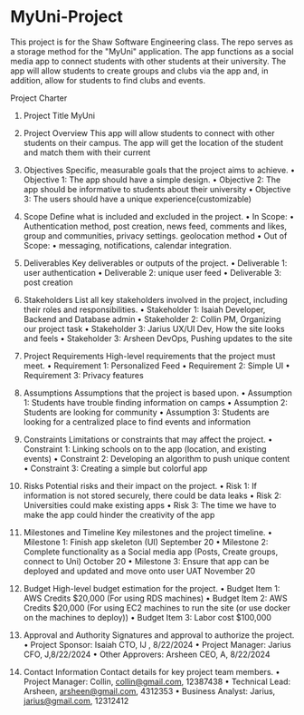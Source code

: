 # MyUni-Project
This project is for the Shaw Software Engineering class. The repo serves as a storage method for the "MyUni" application. The app functions as a social media app to connect students with other students at their university. The app will allow students to create groups and clubs via the app and, in addition, allow for students to find clubs and events.


Project Charter

1. Project Title
MyUni

2. Project Overview
This app will allow students to connect with other students on their campus. The app will get the location of the student and match them with their current

4. Objectives
Specific, measurable goals that the project aims to achieve.
	•	Objective 1: The app should have a simple design. 
	•	Objective 2: The app should be informative to students about their university 
	•	Objective 3: The users should have a unique experience(customizable)

5. Scope
Define what is included and excluded in the project.
	•	In Scope:
	•	Authentication method, post creation, news feed, comments and likes, group and communities, privacy settings. geolocation method 
	•	Out of Scope:
	•	messaging, notifications, calendar integration.  

6. Deliverables
Key deliverables or outputs of the project.
	•	Deliverable 1: user authentication
	•	Deliverable 2: unique user feed
	•	Deliverable 3: post creation 

7. Stakeholders
List all key stakeholders involved in the project, including their roles and responsibilities.
	•	Stakeholder 1: Isaiah Developer, Backend and Database admin 
	•	Stakeholder 2: Collin PM, Organizing our project task
	•	Stakeholder 3: Jarius UX/UI Dev, How the site looks and feels
	•	Stakeholder 3: Arsheen DevOps, Pushing updates to the site 

9. Project Requirements
High-level requirements that the project must meet.
	•	Requirement 1: Personalized Feed
	•	Requirement 2: Simple UI
	•	Requirement 3: Privacy features

10. Assumptions
Assumptions that the project is based upon.
	•	Assumption 1: Students have trouble finding information on camps
	•	Assumption 2: Students are looking for community
	•	Assumption 3: Students are looking for a centralized place to find events and information

11. Constraints
Limitations or constraints that may affect the project.
	•	Constraint 1: Linking schools on to the app (location, and existing events) 
	•	Constraint 2: Developing an algorithm to push unique content
	•	Constraint 3: Creating a simple but colorful app 

12. Risks
Potential risks and their impact on the project.
	•	Risk 1: If information is not stored securely, there could be data leaks
	•	Risk 2: Universities could make existing apps
	•	Risk 3: The time we have to make the app could hinder the creativity of the app 
13. Milestones and Timeline
Key milestones and the project timeline.
	•	Milestone 1: Finish app skeleton (UI) September 20
	•	Milestone 2: Complete functionality as a Social media app (Posts, Create groups, connect to Uni) October 20
	•	Milestone 3: Ensure that app can be deployed and updated and move onto user UAT November 20 

14. Budget
High-level budget estimation for the project.
	•	Budget Item 1: AWS Credits $20,000 (For using RDS machines)
	•	Budget Item 2: AWS Credits $20,000 (For using EC2 machines to run the site (or use docker on the machines to deploy))
	•	Budget Item 3: Labor cost $100,000 

15. Approval and Authority
Signatures and approval to authorize the project.
	•	Project Sponsor: Isaiah CTO, IJ , 8/22/2024
	•	Project Manager: Jarius CFO, J,8/22/2024
	•	Other Approvers: Arsheen CEO, A, 8/22/2024

16. Contact Information
Contact details for key project team members.
	•	Project Manager: Collin, collin@gmail.com, 12387438
	•	Technical Lead: Arsheen, arsheen@gmail.com, 4312353
	•	Business Analyst: Jarius, jarius@gmail.com, 12312412

